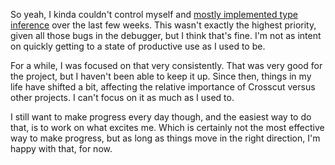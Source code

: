 So yeah, I kinda couldn't control myself and
[mostly implemented type inference](/daily/2024-12-26) over the last few weeks.
This wasn't exactly the highest priority, given all those bugs in the debugger,
but I think that's fine. I'm not as intent on quickly getting to a state of
productive use as I used to be.

For a while, I was focused on that very consistently. That was very good for the
project, but I haven't been able to keep it up. Since then, things in my life
have shifted a bit, affecting the relative importance of Crosscut versus other
projects. I can't focus on it as much as I used to.

I still want to make progress every day though, and the easiest way to do that,
is to work on what excites me. Which is certainly not the most effective way to
make progress, but as long as things move in the right direction, I'm happy with
that, for now.
